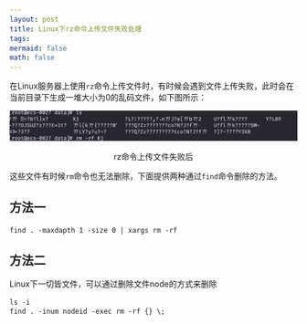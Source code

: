 ```yaml
---
layout: post
title: Linux下rz命令上传文件失败处理
tags: 
mermaid: false
math: false
---  
```


在Linux服务器上使用`rz`命令上传文件时，有时候会遇到文件上传失败，此时会在当前目录下生成一堆大小为0的乱码文件，如下图所示：  

<div align="center"><p><img src="../img/2022-11-23/rz.png"></p>
<p>rz命令上传文件失败后</p></div>  

这些文件有时候`rm`命令也无法删除，下面提供两种通过`find`命令删除的方法。  

## 方法一

```shell
find . -maxdapth 1 -size 0 | xargs rm -rf
```

## 方法二

Linux下一切皆文件，可以通过删除文件node的方式来删除

```shell
ls -i 
find . -inum nodeid -exec rm -rf {} \;
```
